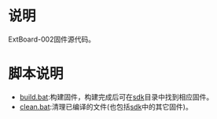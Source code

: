 # 说明

ExtBoard-002固件源代码。

# 脚本说明

- [build.bat](build.bat):构建固件，构建完成后可在[sdk](../sdk)目录中找到相应固件。
- [clean.bat](clean.bat):清理已编译的文件(也包括[sdk](../sdk)中的其它固件)。

